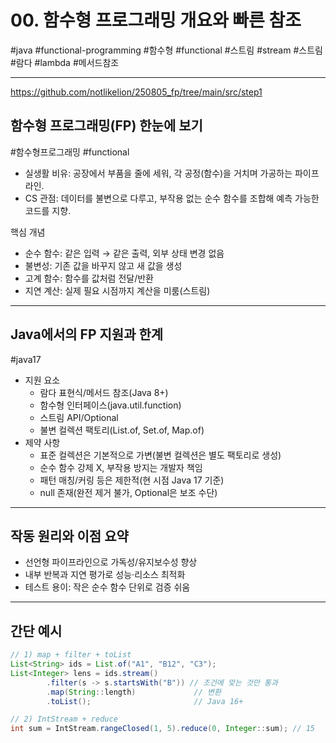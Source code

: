 # 00. 함수형 프로그래밍 개요와 빠른 참조

#java #functional-programming #함수형 #functional #스트림 #stream #스트림 #람다 #lambda #메서드참조

---

https://github.com/notlikelion/250805_fp/tree/main/src/step1

## 함수형 프로그래밍(FP) 한눈에 보기

#함수형프로그래밍 #functional

- 실생활 비유: 공장에서 부품을 줄에 세워, 각 공정(함수)을 거치며 가공하는 파이프라인.
- CS 관점: 데이터를 불변으로 다루고, 부작용 없는 순수 함수를 조합해 예측 가능한 코드를 지향.

핵심 개념

- 순수 함수: 같은 입력 → 같은 출력, 외부 상태 변경 없음
- 불변성: 기존 값을 바꾸지 않고 새 값을 생성
- 고계 함수: 함수를 값처럼 전달/반환
- 지연 계산: 실제 필요 시점까지 계산을 미룸(스트림)

---

## Java에서의 FP 지원과 한계

#java17

- 지원 요소
  - 람다 표현식/메서드 참조(Java 8+)
  - 함수형 인터페이스(java.util.function)
  - 스트림 API/Optional
  - 불변 컬렉션 팩토리(List.of, Set.of, Map.of)
- 제약 사항
  - 표준 컬렉션은 기본적으로 가변(불변 컬렉션은 별도 팩토리로 생성)
  - 순수 함수 강제 X, 부작용 방지는 개발자 책임
  - 패턴 매칭/커링 등은 제한적(현 시점 Java 17 기준)
  - null 존재(완전 제거 불가, Optional은 보조 수단)

---

## 작동 원리와 이점 요약

- 선언형 파이프라인으로 가독성/유지보수성 향상
- 내부 반복과 지연 평가로 성능·리소스 최적화
- 테스트 용이: 작은 순수 함수 단위로 검증 쉬움

---

## 간단 예시

```java
// 1) map + filter + toList
List<String> ids = List.of("A1", "B12", "C3");
List<Integer> lens = ids.stream()
        .filter(s -> s.startsWith("B")) // 조건에 맞는 것만 통과
        .map(String::length)             // 변환
        .toList();                       // Java 16+

// 2) IntStream + reduce
int sum = IntStream.rangeClosed(1, 5).reduce(0, Integer::sum); // 15
```
